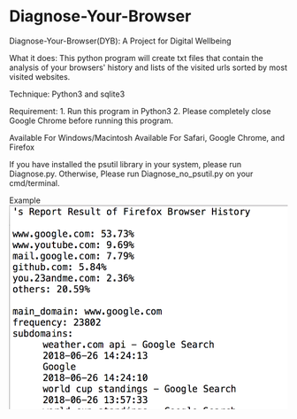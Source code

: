 # Diagnose-Your-Browser
Diagnose-Your-Browser(DYB): A Project for Digital Wellbeing

What it does: 
This python program will create txt files that contain the analysis of your browsers' history 
and lists of the visited urls sorted by most visited websites.

Technique:
Python3 and sqlite3

Requirement: 1. Run this program in Python3 
             2. Please completely close Google Chrome before running this program.

Available For Windows/Macintosh
Available For Safari, Google Chrome, and Firefox

If you have installed the psutil library in your system, please run Diagnose.py. 
Otherwise, Please run Diagnose_no_psutil.py on your cmd/terminal. 

Example 
<img src="result.png" width="515" height="369">
